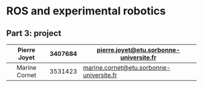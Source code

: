 # ROS and experimental robotics

## Part 3: project

|  Pierre Joyet  | 3407684 | pierre.joyet@etu.sorbonne-universite.fr  |
| :------------: | :-----: | ---------------------------------------- |
| Marine  Cornet | 3531423 | marine.cornet@etu.sorbonne-universite.fr |

